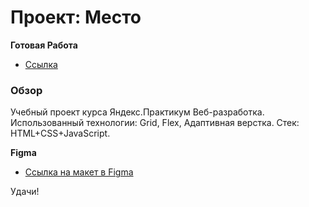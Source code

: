 # Проект: Место

**Готовая Работа**

* [Ссылка](https://vyacheslavshtyrlin.github.io/mesto-praktikum)

### Обзор

Учебный проект курса Яндекс.Практикум Веб-разработка.
Использованный технологии: Grid, Flex, Адаптивная верстка.
Стек: HTML+CSS+JavaScript.

**Figma**

* [Ссылка на макет в Figma](https://www.figma.com/file/2cn9N9jSkmxD84oJik7xL7/JavaScript.-Sprint-4?node-id=0%3A1)



Удачи!
